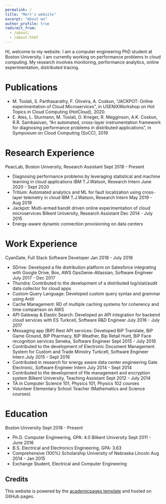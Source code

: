 ```yaml
---
permalink: /
title: "Mert's website"
excerpt: "About me"
author_profile: true
redirect_from: 
  - /about/
  - /about.html
---
```


Hi, welcome to my website. I am a computer engineering PhD student at Boston University. I am currently working on performance problems in cloud computing. My research involves monitoring, performance analytics, online experimentation, distributed tracing. 


Publications
======
+ M. Toslali, S. Parthasarathy, F. Oliveira, A. Coskun, “JACKPOT: Online experimentation of Cloud
Microservices”, in USENIXWorkshop on Hot Topics in Cloud Computing (HotCloud), 2020.
+ E. Ates, L. Sturmann, M. Toslali, O. Krieger, R. Megginson, A.K. Coskun, R.R. Sambasivan, “An
automated, cross-layer instrumentation framework for diagnosing performance problems in distributed
applications”, in Symposium on Cloud Computing (SoCC), 2019

Research Experience
======

PeacLab, Boston University, Research Assistant Sept 2018 - Present
+ Diagnosing performance problems by leveraging statistical and machine learning in cloud applications
IBM T.J.Watson, Research Intern June 2020 - Sept 2020
+ Tritium: Automated analytics and ML for fault localization using cross-layer telemetry in cloud
IBM T.J.Watson, Research Intern May 2019 - Aug 2019
+ Jackpot: Multi-armed bandit driven online experimentation of cloud microservices
Bilkent University, Research Assistant Dec 2014 - July 2015
+ Energy-aware dynamic connection provisioning on data centers


Work Experience
======
CyanGate, Full Stack Software Developer Jan 2018 - July 2018
+ SDrive: Developed a file distribution platform on Salesforce integrating with Google Drive, Box, AWS
OpsGenie-Atlassian, Software Engineer July 2017 - Dec 2017
+ Thundra: Contributed to the development of a distributed log/stat/audit data collector for cloud apps
+ Custom Query Language: Developed custom query syntax and grammar using Antlr
+ Cache Management: RD of multiple caching systems for coherency and time comparison on AWS
+ API Gateway & Elastic Search: Developed an API integration for backend cloud services with ES
Turkcell, Software R&D Engineer July 2016 - July 2017
+ Messaging app (BiP) Rest API services: Developed BiP Translate, BiP Game Ground, BiP Pharmacy, BiP
Weather, Bip Retail Hunt, BiP Face recognition services
Seneka, Software Engineer Sept 2015 - July 2016
+ Contributed to the development of Electronic Document Management System for Custom and Trade Ministry
Turkcell, Software Engineer Intern July 2015 - Sept 2016
+ Contributed in research for energy aware data center engineering
Gate Electronic, Software Engineer Intern July 2014 - Sept 2014
+ Contributed to the development of file management and encryption system
Bilkent University, Teaching Assistant Sept 2012 – July 2014
+ TA in Computer Science 101, Physics 101, Physics 102 courses
+ Volunteer Elementary School Teacher (Mathematics and Science courses)

Education
======
Boston University Sept 2018 - Present
+ Ph.D. Computer Engineering, GPA: 4.0
Bilkent University Sept 2011 - June 2016
+ B.S. Electrical and Electronics Engineering, GPA: 3.63
+ Comprehensive (100%) Scholarship
University of Nebraska Lincoln Aug 2014 - Jan 2015
+ Exchange Student, Electrical and Computer Engineering

Credits
------
This website is powered by the [academicpages template](https://github.com/academicpages/academicpages.github.io) and hosted on GitHub pages.
